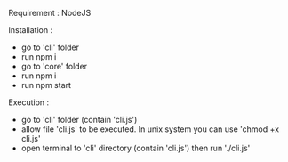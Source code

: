 Requirement :
NodeJS

Installation :
- go to 'cli' folder
- run npm i
- go to 'core' folder
- run npm i
- run npm start

Execution :
- go to 'cli' folder (contain 'cli.js')
- allow file 'cli.js' to be executed.
  In unix system you can use 'chmod +x cli.js'
- open terminal to 'cli' directory (contain 'cli.js') then run './cli.js'